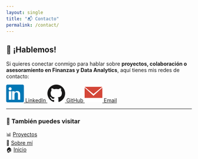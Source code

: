 ```yaml
---
layout: single
title: "📬 Contacto"
permalink: /contact/
---
```


## 📩 ¡Hablemos!  

Si quieres conectar conmigo para hablar sobre **proyectos, colaboración o asesoramiento en Finanzas y Data Analytics**, aquí tienes mis redes de contacto:

<div class="contact-icons">
  <a href="https://www.linkedin.com/in mari-carmen-exposito-almela-613ba7302" target="_blank">
    <img src="/assets/icons/linkedin.svg" alt="LinkedIn"> LinkedIn
  </a>
  <a href="https://github.com/CifrasxExitos" target="_blank">
    <img src="/assets/icons/github.svg" alt="GitHub"> GitHub
  </a>
  <a href="mailto:mexpositoalmela@outlook.es">
    <img src="/assets/icons/email.svg" alt="Email"> Email
  </a>
</div>

---

### 🔗 También puedes visitar  
📊 [Proyectos](./projects)  
📄 [Sobre mí](./about)  
🏠 [Inicio](./)  
